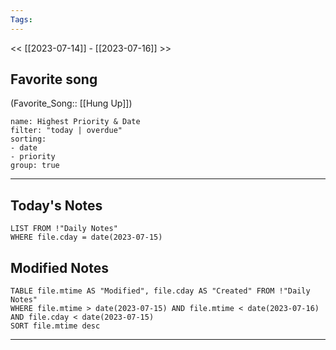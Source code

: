 ```yaml
---
Tags:
---
```

<< [[2023-07-14]] - [[2023-07-16]] >>
## Favorite song
(Favorite_Song:: [[Hung Up]])

```todoist 
name: Highest Priority & Date 
filter: "today | overdue" 
sorting: 
- date 
- priority
group: true 
```
___
## Today's Notes
```dataview
LIST FROM !"Daily Notes"
WHERE file.cday = date(2023-07-15)
```
## Modified Notes
```dataview
TABLE file.mtime AS "Modified", file.cday AS "Created" FROM !"Daily Notes" 
WHERE file.mtime > date(2023-07-15) AND file.mtime < date(2023-07-16) AND file.cday < date(2023-07-15)
SORT file.mtime desc
```
___
